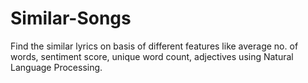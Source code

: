 # Similar-Songs
Find the similar lyrics on basis of different features like average no. of words, sentiment score, unique word count, adjectives using Natural Language Processing.
